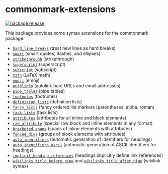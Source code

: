 # commonmark-extensions

[![hackage release](https://img.shields.io/hackage/v/commonmark-extensions.svg?label=hackage)](http://hackage.haskell.org/package/commonmark-extensions)

This package provides some syntax extensions for the
commonmark package:

- [`hard_line_breaks`] (treat new lines as hard breaks)
- [`smart`] (smart quotes, dashes, and ellipses)
- [`strikethrough`] (strikethrough)
- [`superscript`] (superscript)
- [`subscript`] (subscript)
- [`math`] (LaTeX math)
- [`emoji`] (emoji)
- [`autolinks`] (autolink bare URLs and email addresses)
- [`pipe_tables`] (pipe tables)
- [`footnotes`] (footnotes)
- [`definition_lists`] (definition lists)
- [`fancy_lists`] (fancy ordered list markers (parentheses, alpha, roman)
- [`task_lists`] (task lists)
- [`attributes`] (attributes for all inline and block elements)
- [`raw_attribute`] (special raw block and inline elements in any format)
- [`bracketed_spans`] (spans of inline elements with attributes)
- [`fenced_divs`] (groups of block elements with attributes)
- [`auto_identifiers`] (automatic generation of identifiers for headings)
- [`auto_identifiers_ascii`] (automatic generation of ASCII identifiers for headings)
- [`implicit_heading_references`] (headings implicitly define link references)
- [`wikilinks_title_before_pipe`] and
  [`wikilinks_title_after_pipe`] (wikilink syntax)

[`pipe_tables`]: test/pipe_tables.md
[`hard_line_breaks`]: test/hard_line_breaks.md
[`smart`]: test/smart.md
[`strikethrough`]: test/strikethrough.md
[`superscript`]: test/superscript.md
[`subscript`]: test/subscript.md
[`math`]: test/math.md
[`emoji`]: test/emoji.md
[`autolinks`]: test/autolinks.md
[`footnotes`]: test/footnotes.md
[`definition_lists`]: test/definition_lists.md
[`fancy_lists`]: test/fancy_lists.md
[`task_lists`]: test/task_lists.md
[`attributes`]: test/attributes.md
[`raw_attribute`]: test/raw_attribute.md
[`bracketed_spans`]: test/bracketed_spans.md
[`fenced_divs`]: test/fenced_divs.md
[`auto_identifiers`]: test/auto_identifiers.md
[`auto_identifiers_ascii`]: test/auto_identifiers_ascii.md
[`implicit_heading_references`]: test/implicit_heading_references.md
[`wikilinks_title_before_pipe`]: test/wikilinks_title_before_pipe.md
[`wikilinks_title_after_pipe`]: test/wikilinks_title_before_pipe.md

